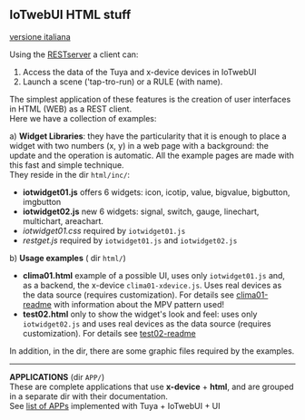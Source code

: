## IoTwebUI HTML stuff
[versione italiana](https://github.com/msillano/IoTwebUI/blob/main/html/LEGGIMI.md)

Using the [RESTserver](https://github.com/msillano/IoTwebUI/blob/main/RESTserver/LEGGIMI-REST22.md) a client can:
1. Access the data of the Tuya and x-device devices in IoTwebUI
2. Launch a scene ('tap-tro-run) or a RULE (with name).

The simplest application of these features is the creation of user interfaces in HTML (WEB) as a REST client.<br>
Here we have a collection of examples:

a) **Widget Libraries**: they have the particularity that it is enough to place a widget with two numbers (x, y) in a web page with a background:
the update and the operation is automatic. All the example pages are made with this fast and simple technique.<br>
They reside in the dir `html/inc/`:
* **iotwidget01.js** offers 6 widgets: icon, icotip, value, bigvalue, bigbutton, imgbutton
* **iotwidget02.js** new 6 widgets: signal, switch, gauge, linechart, multichart, areachart.
* _iotwidget01.css_ required by `iotwidget01.js`
* _restget.js_ required by `iotwidget01.js` and `iotwidget02.js`

b) **Usage examples** ( dir `html/`)
* **clima01.html** example of a possible UI, uses only `iotwidget01.js` and, as a backend, the x-device `clima01-xdevice.js`. Uses real devices as the data source (requires customization).
For details see [clima01-readme](https://github.com/msillano/IoTwebUI/blob/main/html/clima01-readme.md) with information about the MPV pattern used!
* **test02.html** only to show the widget's look and feel: uses only `iotwidget02.js` and uses real devices as the data source (requires customization).
For details see [test02-readme](https://github.com/msillano/IoTwebUI/blob/main/html/test02-readme.md)

In addition, in the dir, there are some graphic files required by the examples.

<hr>

**APPLICATIONS** (dir `APP/`)<br>
These are complete applications that use **x-device** + **html**, and are grouped in a separate dir with their documentation.<br>
See [list of APPs](https://github.com/msillano/IoTwebUI/tree/main/APP) implemented with Tuya + IoTwebUI + UI
